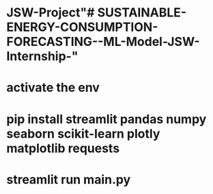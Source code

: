 # JSW-Project"# SUSTAINABLE-ENERGY-CONSUMPTION-FORECASTING--ML-Model-JSW-Internship-" 


# activate the env
# pip install streamlit pandas numpy seaborn scikit-learn plotly matplotlib requests
# streamlit run main.py

